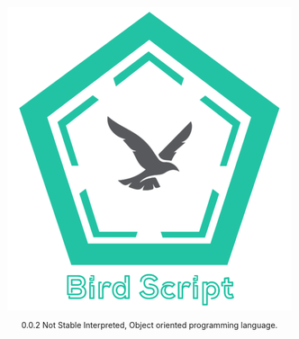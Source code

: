 ![logo](20210424_093302.png)
<div align="center">
0.0.2 Not Stable
Interpreted, Object oriented programming language.</div>
